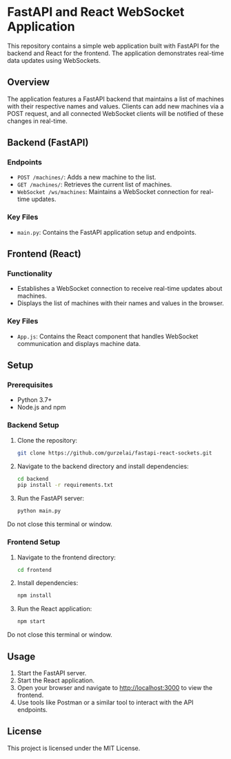 # FastAPI and React WebSocket Application

This repository contains a simple web application built with FastAPI for the backend and React for the frontend. The application demonstrates real-time data updates using WebSockets.

## Overview

The application features a FastAPI backend that maintains a list of machines with their respective names and values. Clients can add new machines via a POST request, and all connected WebSocket clients will be notified of these changes in real-time.

## Backend (FastAPI)

### Endpoints

- `POST /machines/`: Adds a new machine to the list.
- `GET /machines/`: Retrieves the current list of machines.
- `WebSocket /ws/machines`: Maintains a WebSocket connection for real-time updates.

### Key Files

- `main.py`: Contains the FastAPI application setup and endpoints.

## Frontend (React)

### Functionality

- Establishes a WebSocket connection to receive real-time updates about machines.
- Displays the list of machines with their names and values in the browser.

### Key Files

- `App.js`: Contains the React component that handles WebSocket communication and displays machine data.

## Setup

### Prerequisites

- Python 3.7+
- Node.js and npm

### Backend Setup

1. Clone the repository:
    ```bash
    git clone https://github.com/gurzelai/fastapi-react-sockets.git
    ```

2. Navigate to the backend directory and install dependencies:
    ```bash
    cd backend
    pip install -r requirements.txt
    ```

3. Run the FastAPI server:
    ```bash
    python main.py
    ```
Do not close this terminal or window.

### Frontend Setup

1. Navigate to the frontend directory:
    ```bash
    cd frontend
    ```

2. Install dependencies:
    ```bash
    npm install
    ```

3. Run the React application:
    ```bash
    npm start
    ```
Do not close this terminal or window.

## Usage

1. Start the FastAPI server.
2. Start the React application.
3. Open your browser and navigate to [http://localhost:3000](http://localhost:3000) to view the frontend.
4. Use tools like Postman or a similar tool to interact with the API endpoints.

## License

This project is licensed under the MIT License.
